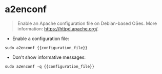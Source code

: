 # a2enconf

> Enable an Apache configuration file on Debian-based OSes.
> More information: <https://httpd.apache.org/>.

- Enable a configuration file:

`sudo a2enconf {{configuration_file}}`

- Don't show informative messages:

`sudo a2enconf -q {{configuration_file}}`
